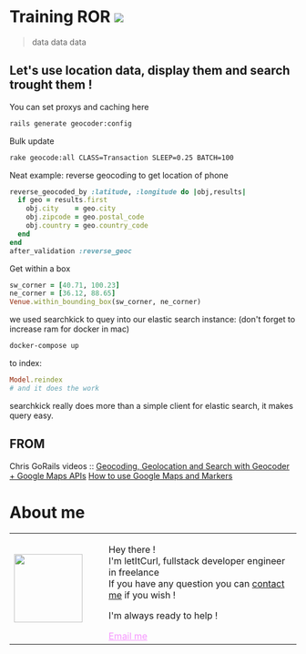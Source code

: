 # Training ROR [![](https://img.shields.io/badge/autor-letItCurl-red.svg)](https://www.linkedin.com/in/roland-lopez-developer/?locale=en_US)
> data data data

## Let's use location data, display them and search trought them !


You can set proxys and caching here
```bash
rails generate geocoder:config
```

Bulk update
```bash
rake geocode:all CLASS=Transaction SLEEP=0.25 BATCH=100
```

Neat example: reverse geocoding to get location of phone
```ruby
reverse_geocoded_by :latitude, :longitude do |obj,results|
  if geo = results.first
    obj.city    = geo.city
    obj.zipcode = geo.postal_code
    obj.country = geo.country_code
  end
end
after_validation :reverse_geoc
```

Get within a box
```ruby
sw_corner = [40.71, 100.23]
ne_corner = [36.12, 88.65]
Venue.within_bounding_box(sw_corner, ne_corner)
```

we used searchkick to quey into our elastic search instance:
(don't forget to increase ram for docker in mac)
```bash
docker-compose up
```

to index:
```ruby
Model.reindex
# and it does the work
```

searchkick really does more than a simple client for elastic search, it makes query easy.

## FROM

Chris GoRails videos ::
[Geocoding, Geolocation and Search with Geocoder + Google Maps APIs](https://gorails.com/episodes/geolocation-and-search-with-geocoder)
[How to use Google Maps and Markers](https://gorails.com/episodes/google-maps-and-markers)

# About me

<table style="border: none;">
  <tr>
    <td>
      <div style="width: 120px;">
        <img style="width: 120px;" src="https://res.cloudinary.com/duydvdaxd/image/upload/w_120,c_fill,ar_1:1,g_auto/v1587723517/Rodeooo_khmmmu.jpg"/>
    </div>
    </td>
    <td>
      <div style="margin-left: 30px;">
        <p>Hey there !</br>
        I'm letItCurl, fullstack developer engineer in freelance</br>
        If you have any question you can <a href="https://www.linkedin.com/in/roland-lopez-developer/?locale=en_US">contact me</a> if you wish !</p>
        <p>I'm always ready to help !</p>
        <a style="color: #f694ff;" href="mailto:rolandlopez.developer@gmail.com?subject=Hey! Are you available?">Email me </a>
    </div>
    </td>
  </tr>
</table>




